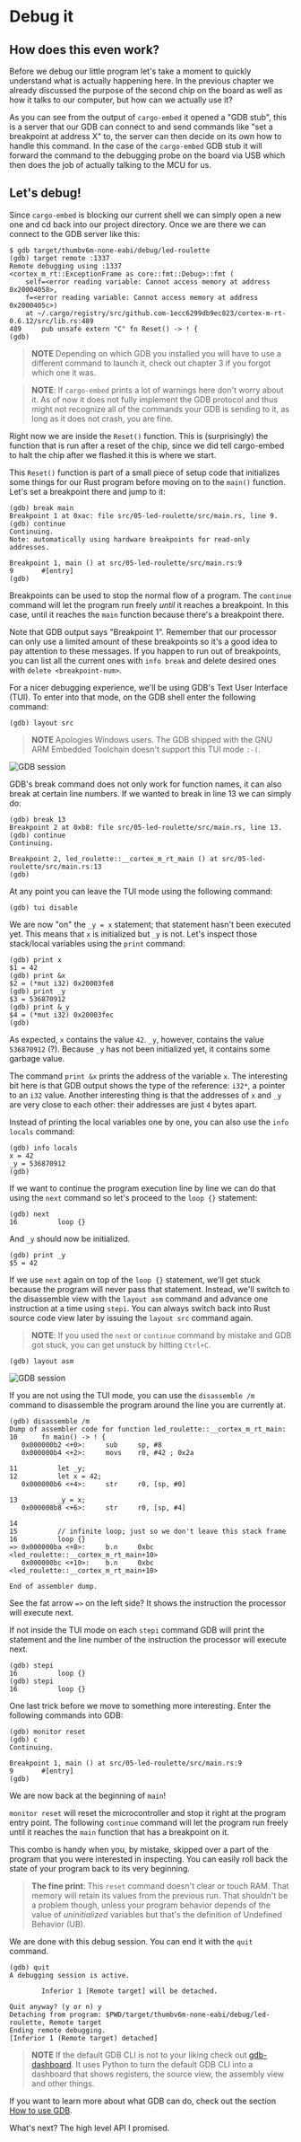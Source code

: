 # Debug it
## How does this even work?
Before we debug our little program let's take a moment to quickly understand what is actually
happening here. In the previous chapter we already discussed the purpose of the second chip
on the board as well as how it talks to our computer, but how can we actually use it?

As you can see from the output of `cargo-embed` it opened a "GDB stub", this is a server that our GDB
can connect to and send commands like "set a breakpoint at address X" to, the server can then decide
on its own how to handle this command. In the case of the `cargo-embed` GDB stub it will forward the
command to the debugging probe on the board via USB which then does the job of actually talking to the
MCU for us.

## Let's debug!

Since `cargo-embed` is blocking our current shell we can simply open a new one and cd back into our project
directory. Once we are there we can connect to the GDB server like this:

```shell
$ gdb target/thumbv6m-none-eabi/debug/led-roulette
(gdb) target remote :1337
Remote debugging using :1337
<cortex_m_rt::ExceptionFrame as core::fmt::Debug>::fmt (
    self=<error reading variable: Cannot access memory at address 0x20004058>,
    f=<error reading variable: Cannot access memory at address 0x2000405c>)
    at ~/.cargo/registry/src/github.com-1ecc6299db9ec823/cortex-m-rt-0.6.12/src/lib.rs:489
489     pub unsafe extern "C" fn Reset() -> ! {
(gdb)
```

> **NOTE** Depending on which GDB you installed you will have to use a different command to launch it,
> check out chapter 3 if you forgot which one it was.

> **NOTE**: If `cargo-embed` prints a lot of warnings here don't worry about it. As of now it does not fully
> implement the GDB protocol and thus might not recognize all of the commands your GDB is sending to it,
> as long as it does not crash, you are fine.

Right now we are inside the `Reset()` function. This is (surprisingly) the function that is run after a reset
of the chip, since we did tell cargo-embed to halt the chip after we flashed it this is where we start.

This `Reset()` function is part of a small piece of setup code that initializes some things for our Rust program
before moving on to the `main()` function. Let's set a breakpoint there and jump to it:

```
(gdb) break main
Breakpoint 1 at 0xac: file src/05-led-roulette/src/main.rs, line 9.
(gdb) continue
Continuing.
Note: automatically using hardware breakpoints for read-only addresses.

Breakpoint 1, main () at src/05-led-roulette/src/main.rs:9
9       #[entry]
(gdb)
```

Breakpoints can be used to stop the normal flow of a program. The `continue` command will let the
program run freely *until* it reaches a breakpoint. In this case, until it reaches the `main`
function because there's a breakpoint there.

Note that GDB output says "Breakpoint 1". Remember that our processor can only use a limited amount of these
breakpoints so it's a good idea to pay attention to these messages. If you happen to run out of breakpoints,
you can list all the current ones with `info break` and delete desired ones with `delete <breakpoint-num>`.

For a nicer debugging experience, we'll be using GDB's Text User Interface (TUI). To enter into that
mode, on the GDB shell enter the following command:

```
(gdb) layout src
```

> **NOTE** Apologies Windows users. The GDB shipped with the GNU ARM Embedded Toolchain doesn't
> support this TUI mode `:-(`.

![GDB session](../assets/gdb-layout-src.png "GDB TUI")

GDB's break command does not only work for function names, it can also break at certain line numbers.
If we wanted to break in line 13 we can simply do:

```
(gdb) break 13
Breakpoint 2 at 0xb8: file src/05-led-roulette/src/main.rs, line 13.
(gdb) continue
Continuing.

Breakpoint 2, led_roulette::__cortex_m_rt_main () at src/05-led-roulette/src/main.rs:13
(gdb)
```
At any point you can leave the TUI mode using the following command:

```
(gdb) tui disable
```

We are now "on" the `_y = x` statement; that statement hasn't been executed yet. This means that `x`
is initialized but `_y` is not. Let's inspect those stack/local variables using the `print` command:

```
(gdb) print x
$1 = 42
(gdb) print &x
$2 = (*mut i32) 0x20003fe8
(gdb) print _y
$3 = 536870912
(gdb) print &_y
$4 = (*mut i32) 0x20003fec
(gdb)
```

As expected, `x` contains the value `42`. `_y`, however, contains the value `536870912` (?). Because
`_y` has not been initialized yet, it contains some garbage value.

The command `print &x` prints the address of the variable `x`. The interesting bit here is that GDB
output shows the type of the reference: `i32*`, a pointer to an `i32` value. Another interesting
thing is that the addresses of `x` and `_y` are very close to each other: their addresses are just
`4` bytes apart.

Instead of printing the local variables one by one, you can also use the `info locals` command:

```
(gdb) info locals
x = 42
_y = 536870912
(gdb)
```

If we want to continue the program execution line by line we can do that using the `next` command
so let's proceed to the `loop {}` statement:

```
(gdb) next
16          loop {}
```

And `_y` should now be initialized.

```
(gdb) print _y
$5 = 42
```

If we use `next` again on top of the `loop {}` statement, we'll get stuck because the program will
never pass that statement. Instead, we'll switch to the disassemble view with the `layout asm`
command and advance one instruction at a time using `stepi`. You can always switch back into Rust
source code view later by issuing the `layout src` command again.

> **NOTE**: If you used the `next` or `continue` command by mistake and GDB got stuck, you can get unstuck by hitting `Ctrl+C`.

```
(gdb) layout asm
```

![GDB session](../assets/gdb-layout-asm.png "GDB disassemble")

If you are not using the TUI mode, you can use the `disassemble /m` command to disassemble the
program around the line you are currently at.

```
(gdb) disassemble /m
Dump of assembler code for function led_roulette::__cortex_m_rt_main:
10      fn main() -> ! {
   0x000000b2 <+0>:     sub     sp, #8
   0x000000b4 <+2>:     movs    r0, #42 ; 0x2a

11          let _y;
12          let x = 42;
   0x000000b6 <+4>:     str     r0, [sp, #0]

13          _y = x;
   0x000000b8 <+6>:     str     r0, [sp, #4]

14
15          // infinite loop; just so we don't leave this stack frame
16          loop {}
=> 0x000000ba <+8>:     b.n     0xbc <led_roulette::__cortex_m_rt_main+10>
   0x000000bc <+10>:    b.n     0xbc <led_roulette::__cortex_m_rt_main+10>

End of assembler dump.
```

See the fat arrow `=>` on the left side? It shows the instruction the processor will execute next.

If not inside the TUI mode on each `stepi` command GDB will print the statement and the line number
of the instruction the processor will execute next.

```
(gdb) stepi
16          loop {}
(gdb) stepi
16          loop {}
```

One last trick before we move to something more interesting. Enter the following commands into GDB:

```
(gdb) monitor reset
(gdb) c
Continuing.

Breakpoint 1, main () at src/05-led-roulette/src/main.rs:9
9       #[entry]
(gdb)
```

We are now back at the beginning of `main`!

`monitor reset` will reset the microcontroller and stop it right at the program entry point.
The following `continue` command will let the program run freely until it reaches the `main`
function that has a breakpoint on it.

This combo is handy when you, by mistake, skipped over a part of the program that you were
interested in inspecting. You can easily roll back the state of your program back to its very
beginning.

> **The fine print**: This `reset` command doesn't clear or touch RAM. That memory will retain its
> values from the previous run. That shouldn't be a problem though, unless your program behavior
> depends of the value of *uninitialized* variables but that's the definition of Undefined Behavior
> (UB).

We are done with this debug session. You can end it with the `quit` command.

```
(gdb) quit
A debugging session is active.

        Inferior 1 [Remote target] will be detached.

Quit anyway? (y or n) y
Detaching from program: $PWD/target/thumbv6m-none-eabi/debug/led-roulette, Remote target
Ending remote debugging.
[Inferior 1 (Remote target) detached]
```

> **NOTE** If the default GDB CLI is not to your liking check out [gdb-dashboard]. It uses Python to
> turn the default GDB CLI into a dashboard that shows registers, the source view, the assembly view
> and other things.

[gdb-dashboard]: https://github.com/cyrus-and/gdb-dashboard#gdb-dashboard

If you want to learn more about what GDB can do, check out the section [How to use GDB](../appendix/2-how-to-use-gdb).

What's next? The high level API I promised.
